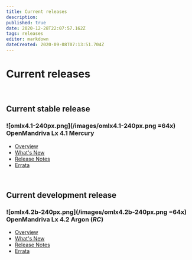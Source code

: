 ```yaml
---
title: Current releases
description: 
published: true
date: 2020-12-28T22:07:57.162Z
tags: releases
editor: markdown
dateCreated: 2020-09-08T07:13:51.704Z
---
```


# Current releases
<br>

## Current stable release
### ![omlx4.1-240px.png](/images/omlx4.1-240px.png =64x) OpenMandriva Lx 4.1 Mercury
- [Overview](/releases/omlx41)
- [What's New](/releases/omlx41/new)
- [Release Notes](/releases/omlx41/notes)
- [Errata](/releases/omlx41/errata)
<br>


## Current development release
### ![omlx4.2b-240px.png](/images/omlx4.2b-240px.png =64x) OpenMandriva Lx 4.2 Argon (*RC*)
- [Overview](/releases/omlx42/rc)
- [What's New](/releases/omlx42/new)
- [Release Notes](/releases/omlx42/rc/notes)
- [Errata](/releases/omlx42/rc/errata)
<br>
